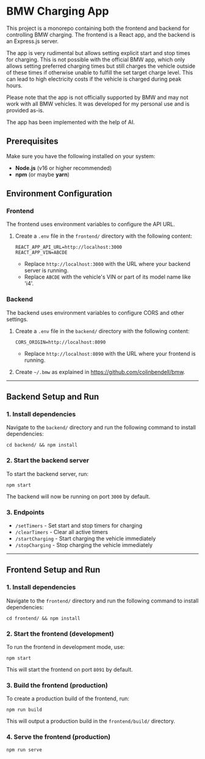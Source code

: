 # BMW Charging App

This project is a monorepo containing both the frontend and backend for controlling BMW charging. The frontend is a React app, and the backend is an Express.js server.

The app is very rudimental but allows setting explicit start and stop times for charging. This is not possible with the official BMW app, which only allows setting preferred charging times but still charges the vehicle outside of these times if otherwise unable to fulfill the set target charge level. This can lead to high electricity costs if the vehicle is charged during peak hours.

Please note that the app is not officially supported by BMW and may not work with all BMW vehicles. It was developed for my personal use and is provided as-is.

The app has been implemented with the help of AI.

## Prerequisites

Make sure you have the following installed on your system:

- **Node.js** (v16 or higher recommended)
- **npm** (or maybe **yarn**)

## Environment Configuration

### Frontend

The frontend uses environment variables to configure the API URL.

1. Create a `.env` file in the `frontend/` directory with the following content:

    ```
    REACT_APP_API_URL=http://localhost:3000
    REACT_APP_VIN=ABCDE
    ```

    - Replace `http://localhost:3000` with the URL where your backend server is running.
    - Replace `ABCDE` with the vehicle's VIN or part of its model name like 'i4'.

### Backend

The backend uses environment variables to configure CORS and other settings.

1. Create a `.env` file in the `backend/` directory with the following content:

    ```
    CORS_ORIGIN=http://localhost:8090
    ```

    - Replace `http://localhost:8090` with the URL where your frontend is running.

2. Create `~/.bmw` as explained in https://github.com/colinbendell/bmw.

---

## Backend Setup and Run

### 1. Install dependencies

Navigate to the `backend/` directory and run the following command to install dependencies:

`cd backend/ && npm install`

### 2. Start the backend server

To start the backend server, run:

`npm start`

The backend will now be running on port `3000` by default.

### 3. Endpoints

- `/setTimers` - Set start and stop timers for charging
- `/clearTimers` - Clear all active timers
- `/startCharging` - Start charging the vehicle immediately
- `/stopCharging` - Stop charging the vehicle immediately

---

## Frontend Setup and Run

### 1. Install dependencies

Navigate to the `frontend/` directory and run the following command to install dependencies:

`cd frontend/ && npm install`

### 2. Start the frontend (development)

To run the frontend in development mode, use:

`npm start`

This will start the frontend on port `8091` by default.

### 3. Build the frontend (production)

To create a production build of the frontend, run:

`npm run build`

This will output a production build in the `frontend/build/` directory.

### 4. Serve the frontend (production)

`npm run serve`
